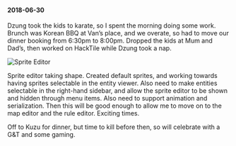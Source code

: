 #### 2018-06-30

Dzung took the kids to karate, so I spent the morning doing some work. Brunch was Korean BBQ at Van’s place, and we overate, so had to move our dinner booking from 6:30pm to 8:00pm. Dropped the kids at Mum and Dad’s, then worked on HackTile while Dzung took a nap.

![Sprite Editor](/assets/sprite_editor.png)

Sprite editor taking shape. Created default sprites, and working towards having sprites selectable in the entity viewer. Also need to make entities selectable in the right-hand sidebar, and allow the sprite editor to be shown and hidden through menu items. Also need to support animation and serialization. Then this will be good enough to allow me to move on to the map editor and the rule editor. Exciting times.

Off to Kuzu for dinner, but time to kill before then, so will celebrate with a G&T and some gaming.